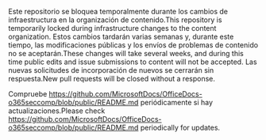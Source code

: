<span data-ttu-id="23d36-101">Este repositorio se bloquea temporalmente durante los cambios de infraestructura en la organización de contenido.</span><span class="sxs-lookup"><span data-stu-id="23d36-101">This repository is temporarily locked during infrastructure changes to the content organization.</span></span> <span data-ttu-id="23d36-102">Estos cambios tardarán varias semanas y, durante este tiempo, las modificaciones públicas y los envíos de problemas de contenido no se aceptarán.</span><span class="sxs-lookup"><span data-stu-id="23d36-102">These changes will take several weeks, and during this time public edits and issue submissions to content will not be accepted.</span></span> <span data-ttu-id="23d36-103">Las nuevas solicitudes de incorporación de nuevos se cerrarán sin respuesta.</span><span class="sxs-lookup"><span data-stu-id="23d36-103">New pull requests will be closed without a response.</span></span>

<span data-ttu-id="23d36-104">Compruebe https://github.com/MicrosoftDocs/OfficeDocs-o365seccomp/blob/public/README.md periódicamente si hay actualizaciones.</span><span class="sxs-lookup"><span data-stu-id="23d36-104">Please check https://github.com/MicrosoftDocs/OfficeDocs-o365seccomp/blob/public/README.md periodically for updates.</span></span>
